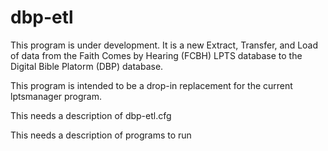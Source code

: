 # dbp-etl 

This program is under development.  It is a new Extract, Transfer, and Load of data from the Faith Comes by Hearing (FCBH) LPTS database to the Digital Bible Platorm (DBP) database.

This program is intended to be a drop-in replacement for the current lptsmanager program.

This needs a description of dbp-etl.cfg

This needs a description of programs to run



